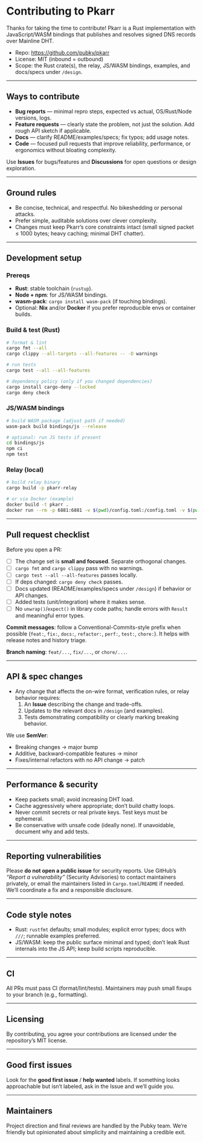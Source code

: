 # Contributing to Pkarr

Thanks for taking the time to contribute! Pkarr is a Rust implementation with JavaScript/WASM bindings that publishes and resolves signed DNS records over Mainline DHT.

- Repo: https://github.com/pubky/pkarr
- License: MIT (inbound = outbound)
- Scope: the Rust crate(s), the relay, JS/WASM bindings, examples, and docs/specs under `/design`.

---

## Ways to contribute

- **Bug reports** — minimal repro steps, expected vs actual, OS/Rust/Node versions, logs.
- **Feature requests** — clearly state the problem, not just the solution. Add rough API sketch if applicable.
- **Docs** — clarify README/examples/specs; fix typos; add usage notes.
- **Code** — focused pull requests that improve reliability, performance, or ergonomics without bloating complexity.

Use **Issues** for bugs/features and **Discussions** for open questions or design exploration.

---

## Ground rules

- Be concise, technical, and respectful. No bikeshedding or personal attacks.
- Prefer simple, auditable solutions over clever complexity.
- Changes must keep Pkarr’s core constraints intact (small signed packet ≤ 1000 bytes; heavy caching; minimal DHT chatter).

---

## Development setup

### Prereqs
- **Rust**: stable toolchain (`rustup`).
- **Node + npm**: for JS/WASM bindings.
- **wasm-pack**: `cargo install wasm-pack` (if touching bindings).
- Optional: **Nix** and/or **Docker** if you prefer reproducible envs or container builds.

### Build & test (Rust)
```bash
# format & lint
cargo fmt --all
cargo clippy --all-targets --all-features -- -D warnings

# run tests
cargo test --all --all-features

# dependency policy (only if you changed dependencies)
cargo install cargo-deny --locked
cargo deny check
```

### JS/WASM bindings
```bash
# build WASM package (adjust path if needed)
wasm-pack build bindings/js --release

# optional: run JS tests if present
cd bindings/js
npm ci
npm test
```

### Relay (local)
```bash
# build relay binary
cargo build -p pkarr-relay

# or via Docker (example)
docker build -t pkarr .
docker run --rm -p 6881:6881 -v $(pwd)/config.toml:/config.toml -v $(pwd)/.pkarr_cache:/cache pkarr   pkarr-relay --config=/config.toml
```

---

## Pull request checklist

Before you open a PR:

- [ ] The change set is **small and focused**. Separate orthogonal changes.
- [ ] `cargo fmt` and `cargo clippy` pass with no warnings.
- [ ] `cargo test --all --all-features` passes locally.
- [ ] If deps changed: `cargo deny check` passes.
- [ ] Docs updated (README/examples/specs under `/design`) if behavior or API changes.
- [ ] Added tests (unit/integration) where it makes sense.
- [ ] No `unwrap()`/`expect()` in library code paths; handle errors with `Result` and meaningful error types.

**Commit messages**: follow a Conventional-Commits-style prefix when possible (`feat:`, `fix:`, `docs:`, `refactor:`, `perf:`, `test:`, `chore:`). It helps with release notes and history triage.

**Branch naming**: `feat/...`, `fix/...`, or `chore/...`.

---

## API & spec changes

- Any change that affects the on-wire format, verification rules, or relay behavior requires:
  1. An **Issue** describing the change and trade-offs.
  2. Updates to the relevant docs in `/design` (and examples).
  3. Tests demonstrating compatibility or clearly marking breaking behavior.

We use **SemVer**:
- Breaking changes → major bump
- Additive, backward-compatible features → minor
- Fixes/internal refactors with no API change → patch

---

## Performance & security

- Keep packets small; avoid increasing DHT load.
- Cache aggressively where appropriate; don’t build chatty loops.
- Never commit secrets or real private keys. Test keys must be ephemeral.
- Be conservative with unsafe code (ideally none). If unavoidable, document why and add tests.

---

## Reporting vulnerabilities

Please **do not open a public issue** for security reports.
Use GitHub’s *“Report a vulnerability”* (Security Advisories) to contact maintainers privately, or email the maintainers listed in `Cargo.toml`/`README` if needed. We’ll coordinate a fix and a responsible disclosure.

---

## Code style notes

- Rust: `rustfmt` defaults; small modules; explicit error types; docs with `///`; runnable examples preferred.
- JS/WASM: keep the public surface minimal and typed; don’t leak Rust internals into the JS API; keep build scripts reproducible.

---

## CI

All PRs must pass CI (format/lint/tests). Maintainers may push small fixups to your branch (e.g., formatting).

---

## Licensing

By contributing, you agree your contributions are licensed under the repository’s MIT license.

---

## Good first issues

Look for the **good first issue** / **help wanted** labels. If something looks approachable but isn’t labeled, ask in the Issue and we’ll guide you.

---

## Maintainers

Project direction and final reviews are handled by the Pubky team. We’re friendly but opinionated about simplicity and maintaining a credible exit.
